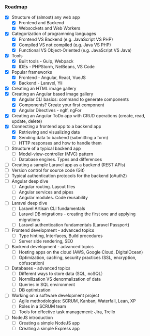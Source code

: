 ### Roadmap

- [X] Structure of (almost) any web app
    - [X] Frontend and Backend
    - [X] Websockets and Web Workers
- [X] Categorization of programming languages
    - [X] Frontend VS Backend (e.g. JavaScript VS PHP)
    - [X] Compiled VS not compiled (e.g. Java VS PHP)
    - [X] Functional VS Object-Oriented (e.g. JavaScript VS Java)
- [X] Tools
    - [X] Built tools - Gulp, Webpack
    - [X] IDEs - PHPStorm, NetBeans, VS Code
- [X] Popular frameworks
    - [X] Frontend - Angular, React, VueJS
    - [X] Backend - Laravel, Yii
- [X] Creating an HTML image gallery
- [X] Creating an Angular based image gallery
    - [X] Angular CLI basics: command to generate components
    - [X] Components? Create your first component
    - [X] Angular Directives - ngIf, ngFor
- [X] Creating an Angular ToDo app with CRUD operations (create, read, update, delete)
- [X] Connecting a frontend app to a backend app
    - [X] Retrieving and visualizing data
    - [X] Sending data to backend (submitting a form)
    - [ ] HTTP responses and how to handle them
- [ ] Structure of a typical backend app
    - [ ] Model-view-controller (MVC) pattern
    - [ ] Database engines. Types and differences
- [ ] Creating a sample Laravel app as a backend (REST APIs)
- [ ] Version control for source code (Git)
- [ ] Typical authentication protocols for the backend (oAuth2)
- [ ] Angular deep dive
    - [ ] Angular routing. Layout files
    - [ ] Angular services and pipes
    - [ ] Angular modules. Code reusability
- [ ] Laravel deep dive
    - [ ] Laravel Artisan CLI fundamentals
    - [ ] Laravel DB migrations - creating the first one and applying migrations
    - [ ] Laravel authentication fundamentals (Laravel Passport)
- [ ] Frontend development - advanced topics
    - [ ] Type hinting, Interfaces, Build procedures
    - [ ] Server side rendering, SEO
- [ ] Backend development - advanced topics
    - [ ] Hosting apps on the cloud (AWS, Google Cloud, DigitalOcean)
    - [ ] Optimization, caching, security practices (SSL, encryption, obfuscation)
- [ ] Databases - advanced topics
    - [ ] Different ways to store data (SQL, noSQL)
    - [ ] Normilization VS denormalization of data
    - [ ] Queries in SQL environment
    - [ ] DB optimization
- [ ] Working on a software development project
    - [ ] Agile methodologies: SCRUM, Kanban, Waterfall, Lean, XP
    - [ ] Roles in a SCRUM team
    - [ ] Tools for effective task management: Jira, Trello
- [ ] NodeJS introduction
    - [ ] Creating a simple NodeJS app
    - [ ] Creating a simple Express app
